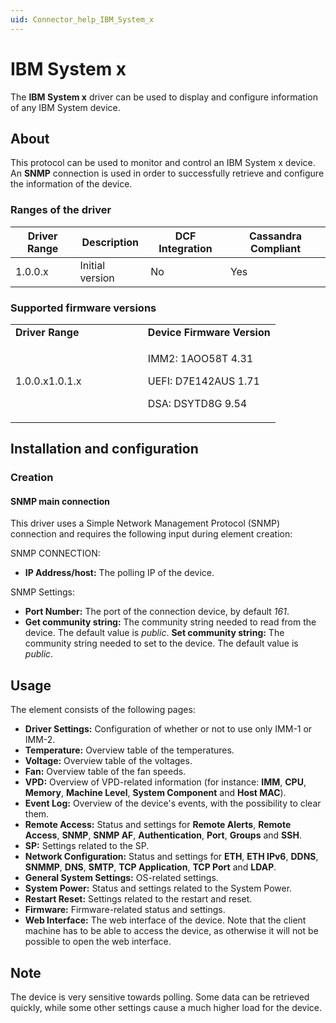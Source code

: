 ```yaml
---
uid: Connector_help_IBM_System_x
---
```


# IBM System x

The **IBM System x** driver can be used to display and configure information of any IBM System device.

## About

This protocol can be used to monitor and control an IBM System x device. An **SNMP** connection is used in order to successfully retrieve and configure the information of the device.

### Ranges of the driver

| **Driver Range** | **Description** | **DCF Integration** | **Cassandra Compliant** |
|------------------|-----------------|---------------------|-------------------------|
| 1.0.0.x          | Initial version | No                  | Yes                     |

### Supported firmware versions

<table>
<colgroup>
<col style="width: 50%" />
<col style="width: 50%" />
</colgroup>
<tbody>
<tr class="odd">
<td><strong>Driver Range</strong></td>
<td><strong>Device Firmware Version</strong></td>
</tr>
<tr class="even">
<td>1.0.0.x1.0.1.x</td>
<td><p>IMM2: 1AOO58T 4.31</p>
<p>UEFI: D7E142AUS 1.71</p>
<p>DSA: DSYTD8G 9.54</p></td>
</tr>
</tbody>
</table>

## Installation and configuration

### Creation

#### SNMP main connection

This driver uses a Simple Network Management Protocol (SNMP) connection and requires the following input during element creation:

SNMP CONNECTION:

- **IP Address/host:** The polling IP of the device.

SNMP Settings:

- **Port Number:** The port of the connection device, by default *161*.
- **Get community string:** The community string needed to read from the device. The default value is *public*.
  **Set community string:** The community string needed to set to the device. The default value is *public*.

## Usage

The element consists of the following pages:

- **Driver Settings:** Configuration of whether or not to use only IMM-1 or IMM-2.
- **Temperature:** Overview table of the temperatures.
- **Voltage:** Overview table of the voltages.
- **Fan:** Overview table of the fan speeds.
- **VPD:** Overview of VPD-related information (for instance: **IMM**, **CPU**, **Memory**, **Machine Level**, **System Component** and **Host MAC**).
- **Event Log:** Overview of the device's events, with the possibility to clear them.
- **Remote Access:** Status and settings for **Remote Alerts**, **Remote Access**, **SNMP**, **SNMP AF**, **Authentication**, **Port**, **Groups** and **SSH**.
- **SP:** Settings related to the SP.
- **Network Configuration:** Status and settings for **ETH**, **ETH IPv6**, **DDNS**, **SNMMP**, **DNS**, **SMTP**, **TCP Application**, **TCP Port** and **LDAP**.
- **General System Settings:** OS-related settings.
- **System Power:** Status and settings related to the System Power.
- **Restart Reset:** Settings related to the restart and reset.
- **Firmware:** Firmware-related status and settings.
- **Web Interface:** The web interface of the device. Note that the client machine has to be able to access the device, as otherwise it will not be possible to open the web interface.

## Note

The device is very sensitive towards polling. Some data can be retrieved quickly, while some other settings cause a much higher load for the device.
